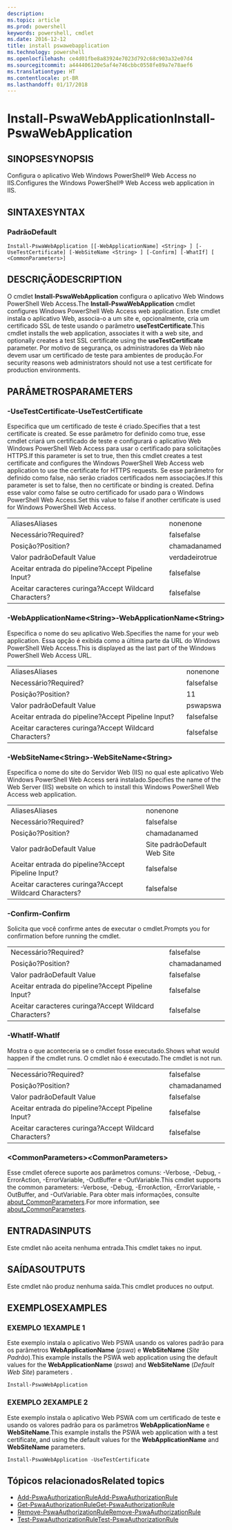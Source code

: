 ```yaml
---
description: 
ms.topic: article
ms.prod: powershell
keywords: powershell, cmdlet
ms.date: 2016-12-12
title: install pswawebapplication
ms.technology: powershell
ms.openlocfilehash: ce4d01fbe8a83924e7023d792c68c903a32e07d4
ms.sourcegitcommit: a444406120e5af4e746cbbc0558fe89a7e78aef6
ms.translationtype: HT
ms.contentlocale: pt-BR
ms.lasthandoff: 01/17/2018
---
```

# <a name="install-pswawebapplication"></a><span data-ttu-id="54947-103">Install-PswaWebApplication</span><span class="sxs-lookup"><span data-stu-id="54947-103">Install-PswaWebApplication</span></span>

## <a name="synopsis"></a><span data-ttu-id="54947-104">SINOPSE</span><span class="sxs-lookup"><span data-stu-id="54947-104">SYNOPSIS</span></span>

<span data-ttu-id="54947-105">Configura o aplicativo Web Windows PowerShell® Web Access no IIS.</span><span class="sxs-lookup"><span data-stu-id="54947-105">Configures the Windows PowerShell® Web Access web application in IIS.</span></span>

## <a name="syntax"></a><span data-ttu-id="54947-106">SINTAXE</span><span class="sxs-lookup"><span data-stu-id="54947-106">SYNTAX</span></span>

### <a name="default"></a><span data-ttu-id="54947-107">Padrão</span><span class="sxs-lookup"><span data-stu-id="54947-107">Default</span></span>
```
Install-PswaWebApplication [[-WebApplicationName] <String> ] [-UseTestCertificate] [-WebSiteName <String> ] [-Confirm] [-WhatIf] [ <CommonParameters>]
```

## <a name="description"></a><span data-ttu-id="54947-108">DESCRIÇÃO</span><span class="sxs-lookup"><span data-stu-id="54947-108">DESCRIPTION</span></span>

<span data-ttu-id="54947-109">O cmdlet **Install-PswaWebApplication** configura o aplicativo Web Windows PowerShell Web Access.</span><span class="sxs-lookup"><span data-stu-id="54947-109">The **Install-PswaWebApplication** cmdlet configures Windows PowerShell Web Access web application.</span></span> <span data-ttu-id="54947-110">Este cmdlet instala o aplicativo Web, associa-o a um site e, opcionalmente, cria um certificado SSL de teste usando o parâmetro **useTestCertificate**.</span><span class="sxs-lookup"><span data-stu-id="54947-110">This cmdlet installs the web application, associates it with a web site, and optionally creates a test SSL certificate using the **useTestCertificate** parameter.</span></span> <span data-ttu-id="54947-111">Por motivo de segurança, os administradores da Web não devem usar um certificado de teste para ambientes de produção.</span><span class="sxs-lookup"><span data-stu-id="54947-111">For security reasons web administrators should not use a test certificate for production environments.</span></span>

## <a name="parameters"></a><span data-ttu-id="54947-112">PARÂMETROS</span><span class="sxs-lookup"><span data-stu-id="54947-112">PARAMETERS</span></span>

### <a name="-usetestcertificate"></a><span data-ttu-id="54947-113">-UseTestCertificate</span><span class="sxs-lookup"><span data-stu-id="54947-113">-UseTestCertificate</span></span>

<span data-ttu-id="54947-114">Especifica que um certificado de teste é criado.</span><span class="sxs-lookup"><span data-stu-id="54947-114">Specifies that a test certificate is created.</span></span> <span data-ttu-id="54947-115">Se esse parâmetro for definido como true, esse cmdlet criará um certificado de teste e configurará o aplicativo Web Windows PowerShell Web Access para usar o certificado para solicitações HTTPS.</span><span class="sxs-lookup"><span data-stu-id="54947-115">If this parameter is set to true, then this cmdlet creates a test certificate and configures the Windows PowerShell Web Access web application to use the certificate for HTTPS requests.</span></span> <span data-ttu-id="54947-116">Se esse parâmetro for definido como false, não serão criados certificados nem associações.</span><span class="sxs-lookup"><span data-stu-id="54947-116">If this parameter is set to false, then no certificate or binding is created.</span></span> <span data-ttu-id="54947-117">Defina esse valor como false se outro certificado for usado para o Windows PowerShell Web Access.</span><span class="sxs-lookup"><span data-stu-id="54947-117">Set this value to false if another certificate is used for Windows PowerShell Web Access.</span></span>

|||  
|-|-|
| <span data-ttu-id="54947-118">Aliases</span><span class="sxs-lookup"><span data-stu-id="54947-118">Aliases</span></span>                              | <span data-ttu-id="54947-119">none</span><span class="sxs-lookup"><span data-stu-id="54947-119">none</span></span>                                 |
| <span data-ttu-id="54947-120">Necessário?</span><span class="sxs-lookup"><span data-stu-id="54947-120">Required?</span></span>                            | <span data-ttu-id="54947-121">false</span><span class="sxs-lookup"><span data-stu-id="54947-121">false</span></span>                                |
| <span data-ttu-id="54947-122">Posição?</span><span class="sxs-lookup"><span data-stu-id="54947-122">Position?</span></span>                            | <span data-ttu-id="54947-123">chamada</span><span class="sxs-lookup"><span data-stu-id="54947-123">named</span></span>                                |
| <span data-ttu-id="54947-124">Valor padrão</span><span class="sxs-lookup"><span data-stu-id="54947-124">Default Value</span></span>                        | <span data-ttu-id="54947-125">verdadeiro</span><span class="sxs-lookup"><span data-stu-id="54947-125">true</span></span>                                 |
| <span data-ttu-id="54947-126">Aceitar entrada do pipeline?</span><span class="sxs-lookup"><span data-stu-id="54947-126">Accept Pipeline Input?</span></span>               | <span data-ttu-id="54947-127">false</span><span class="sxs-lookup"><span data-stu-id="54947-127">false</span></span>                                |
| <span data-ttu-id="54947-128">Aceitar caracteres curinga?</span><span class="sxs-lookup"><span data-stu-id="54947-128">Accept Wildcard Characters?</span></span>          | <span data-ttu-id="54947-129">false</span><span class="sxs-lookup"><span data-stu-id="54947-129">false</span></span>                                |

### <a name="-webapplicationnameltstringgt"></a><span data-ttu-id="54947-130">-WebApplicationName&lt;String&gt;</span><span class="sxs-lookup"><span data-stu-id="54947-130">-WebApplicationName&lt;String&gt;</span></span>

<span data-ttu-id="54947-131">Especifica o nome do seu aplicativo Web.</span><span class="sxs-lookup"><span data-stu-id="54947-131">Specifies the name for your web application.</span></span> <span data-ttu-id="54947-132">Essa opção é exibida como a última parte da URL do Windows PowerShell Web Access.</span><span class="sxs-lookup"><span data-stu-id="54947-132">This is displayed as the last part of the Windows PowerShell Web Access URL.</span></span>

|||  
|-|-|
| <span data-ttu-id="54947-133">Aliases</span><span class="sxs-lookup"><span data-stu-id="54947-133">Aliases</span></span>                              | <span data-ttu-id="54947-134">none</span><span class="sxs-lookup"><span data-stu-id="54947-134">none</span></span>                                 |
| <span data-ttu-id="54947-135">Necessário?</span><span class="sxs-lookup"><span data-stu-id="54947-135">Required?</span></span>                            | <span data-ttu-id="54947-136">false</span><span class="sxs-lookup"><span data-stu-id="54947-136">false</span></span>                                |
| <span data-ttu-id="54947-137">Posição?</span><span class="sxs-lookup"><span data-stu-id="54947-137">Position?</span></span>                            | <span data-ttu-id="54947-138">1</span><span class="sxs-lookup"><span data-stu-id="54947-138">1</span></span>                                    |
| <span data-ttu-id="54947-139">Valor padrão</span><span class="sxs-lookup"><span data-stu-id="54947-139">Default Value</span></span>                        | <span data-ttu-id="54947-140">pswa</span><span class="sxs-lookup"><span data-stu-id="54947-140">pswa</span></span>                                 |
| <span data-ttu-id="54947-141">Aceitar entrada do pipeline?</span><span class="sxs-lookup"><span data-stu-id="54947-141">Accept Pipeline Input?</span></span>               | <span data-ttu-id="54947-142">false</span><span class="sxs-lookup"><span data-stu-id="54947-142">false</span></span>                                |
| <span data-ttu-id="54947-143">Aceitar caracteres curinga?</span><span class="sxs-lookup"><span data-stu-id="54947-143">Accept Wildcard Characters?</span></span>          | <span data-ttu-id="54947-144">false</span><span class="sxs-lookup"><span data-stu-id="54947-144">false</span></span>                                |

### <a name="-websitenameltstringgt"></a><span data-ttu-id="54947-145">-WebSiteName&lt;String&gt;</span><span class="sxs-lookup"><span data-stu-id="54947-145">-WebSiteName&lt;String&gt;</span></span>

<span data-ttu-id="54947-146">Especifica o nome do site do Servidor Web (IIS) no qual este aplicativo Web Windows PowerShell Web Access será instalado.</span><span class="sxs-lookup"><span data-stu-id="54947-146">Specifies the name of the Web Server (IIS) website on which to install this Windows PowerShell Web Access web application.</span></span>

|||  
|-|-|
| <span data-ttu-id="54947-147">Aliases</span><span class="sxs-lookup"><span data-stu-id="54947-147">Aliases</span></span>                              | <span data-ttu-id="54947-148">none</span><span class="sxs-lookup"><span data-stu-id="54947-148">none</span></span>                                 |
| <span data-ttu-id="54947-149">Necessário?</span><span class="sxs-lookup"><span data-stu-id="54947-149">Required?</span></span>                            | <span data-ttu-id="54947-150">false</span><span class="sxs-lookup"><span data-stu-id="54947-150">false</span></span>                                |
| <span data-ttu-id="54947-151">Posição?</span><span class="sxs-lookup"><span data-stu-id="54947-151">Position?</span></span>                            | <span data-ttu-id="54947-152">chamada</span><span class="sxs-lookup"><span data-stu-id="54947-152">named</span></span>                                |
| <span data-ttu-id="54947-153">Valor padrão</span><span class="sxs-lookup"><span data-stu-id="54947-153">Default Value</span></span>                        | <span data-ttu-id="54947-154">Site padrão</span><span class="sxs-lookup"><span data-stu-id="54947-154">Default Web Site</span></span>                     |
| <span data-ttu-id="54947-155">Aceitar entrada do pipeline?</span><span class="sxs-lookup"><span data-stu-id="54947-155">Accept Pipeline Input?</span></span>               | <span data-ttu-id="54947-156">false</span><span class="sxs-lookup"><span data-stu-id="54947-156">false</span></span>                                |
| <span data-ttu-id="54947-157">Aceitar caracteres curinga?</span><span class="sxs-lookup"><span data-stu-id="54947-157">Accept Wildcard Characters?</span></span>          | <span data-ttu-id="54947-158">false</span><span class="sxs-lookup"><span data-stu-id="54947-158">false</span></span>                                |

### <a name="-confirm"></a><span data-ttu-id="54947-159">-Confirm</span><span class="sxs-lookup"><span data-stu-id="54947-159">-Confirm</span></span>

<span data-ttu-id="54947-160">Solicita que você confirme antes de executar o cmdlet.</span><span class="sxs-lookup"><span data-stu-id="54947-160">Prompts you for confirmation before running the cmdlet.</span></span>

|||  
|-|-|
| <span data-ttu-id="54947-161">Necessário?</span><span class="sxs-lookup"><span data-stu-id="54947-161">Required?</span></span>                            | <span data-ttu-id="54947-162">false</span><span class="sxs-lookup"><span data-stu-id="54947-162">false</span></span>                                |
| <span data-ttu-id="54947-163">Posição?</span><span class="sxs-lookup"><span data-stu-id="54947-163">Position?</span></span>                            | <span data-ttu-id="54947-164">chamada</span><span class="sxs-lookup"><span data-stu-id="54947-164">named</span></span>                                |
| <span data-ttu-id="54947-165">Valor padrão</span><span class="sxs-lookup"><span data-stu-id="54947-165">Default Value</span></span>                        | <span data-ttu-id="54947-166">false</span><span class="sxs-lookup"><span data-stu-id="54947-166">false</span></span>                                |
| <span data-ttu-id="54947-167">Aceitar entrada do pipeline?</span><span class="sxs-lookup"><span data-stu-id="54947-167">Accept Pipeline Input?</span></span>               | <span data-ttu-id="54947-168">false</span><span class="sxs-lookup"><span data-stu-id="54947-168">false</span></span>                                |
| <span data-ttu-id="54947-169">Aceitar caracteres curinga?</span><span class="sxs-lookup"><span data-stu-id="54947-169">Accept Wildcard Characters?</span></span>          | <span data-ttu-id="54947-170">false</span><span class="sxs-lookup"><span data-stu-id="54947-170">false</span></span>                                |

### <a name="-whatif"></a><span data-ttu-id="54947-171">-WhatIf</span><span class="sxs-lookup"><span data-stu-id="54947-171">-WhatIf</span></span>

<span data-ttu-id="54947-172">Mostra o que aconteceria se o cmdlet fosse executado.</span><span class="sxs-lookup"><span data-stu-id="54947-172">Shows what would happen if the cmdlet runs.</span></span>
<span data-ttu-id="54947-173">O cmdlet não é executado.</span><span class="sxs-lookup"><span data-stu-id="54947-173">The cmdlet is not run.</span></span>

|||  
|-|-|
| <span data-ttu-id="54947-174">Necessário?</span><span class="sxs-lookup"><span data-stu-id="54947-174">Required?</span></span>                            | <span data-ttu-id="54947-175">false</span><span class="sxs-lookup"><span data-stu-id="54947-175">false</span></span>                                |
| <span data-ttu-id="54947-176">Posição?</span><span class="sxs-lookup"><span data-stu-id="54947-176">Position?</span></span>                            | <span data-ttu-id="54947-177">chamada</span><span class="sxs-lookup"><span data-stu-id="54947-177">named</span></span>                                |
| <span data-ttu-id="54947-178">Valor padrão</span><span class="sxs-lookup"><span data-stu-id="54947-178">Default Value</span></span>                        | <span data-ttu-id="54947-179">false</span><span class="sxs-lookup"><span data-stu-id="54947-179">false</span></span>                                |
| <span data-ttu-id="54947-180">Aceitar entrada do pipeline?</span><span class="sxs-lookup"><span data-stu-id="54947-180">Accept Pipeline Input?</span></span>               | <span data-ttu-id="54947-181">false</span><span class="sxs-lookup"><span data-stu-id="54947-181">false</span></span>                                |
| <span data-ttu-id="54947-182">Aceitar caracteres curinga?</span><span class="sxs-lookup"><span data-stu-id="54947-182">Accept Wildcard Characters?</span></span>          | <span data-ttu-id="54947-183">false</span><span class="sxs-lookup"><span data-stu-id="54947-183">false</span></span>                                |

### <a name="ltcommonparametersgt"></a><span data-ttu-id="54947-184">&lt;CommonParameters&gt;</span><span class="sxs-lookup"><span data-stu-id="54947-184">&lt;CommonParameters&gt;</span></span>

<span data-ttu-id="54947-185">Esse cmdlet oferece suporte aos parâmetros comuns: -Verbose, -Debug, -ErrorAction, -ErrorVariable, -OutBuffer e -OutVariable.</span><span class="sxs-lookup"><span data-stu-id="54947-185">This cmdlet supports the common parameters: -Verbose, -Debug, -ErrorAction, -ErrorVariable, -OutBuffer, and -OutVariable.</span></span>
<span data-ttu-id="54947-186">Para obter mais informações, consulte [about_CommonParameters](http://go.microsoft.com/fwlink/p/?LinkID=113216).</span><span class="sxs-lookup"><span data-stu-id="54947-186">For more information, see [about_CommonParameters](http://go.microsoft.com/fwlink/p/?LinkID=113216).</span></span>

## <a name="inputs"></a><span data-ttu-id="54947-187">ENTRADAS</span><span class="sxs-lookup"><span data-stu-id="54947-187">INPUTS</span></span>

<span data-ttu-id="54947-188">Este cmdlet não aceita nenhuma entrada.</span><span class="sxs-lookup"><span data-stu-id="54947-188">This cmdlet takes no input.</span></span>

## <a name="outputs"></a><span data-ttu-id="54947-189">SAÍDAS</span><span class="sxs-lookup"><span data-stu-id="54947-189">OUTPUTS</span></span>

<span data-ttu-id="54947-190">Este cmdlet não produz nenhuma saída.</span><span class="sxs-lookup"><span data-stu-id="54947-190">This cmdlet produces no output.</span></span>

## <a name="examples"></a><span data-ttu-id="54947-191">EXEMPLOS</span><span class="sxs-lookup"><span data-stu-id="54947-191">EXAMPLES</span></span>

### <a name="example-1"></a><span data-ttu-id="54947-192">EXEMPLO 1</span><span class="sxs-lookup"><span data-stu-id="54947-192">EXAMPLE 1</span></span>

<span data-ttu-id="54947-193">Este exemplo instala o aplicativo Web PSWA usando os valores padrão para os parâmetros **WebApplicationName** (*pswa*) e **WebSiteName** (*Site Padrão*).</span><span class="sxs-lookup"><span data-stu-id="54947-193">This example installs the PSWA web application using the default values for the **WebApplicationName** (*pswa*) and **WebSiteName** (*Default Web Site*) parameters .</span></span>

```
Install-PswaWebApplication
```

### <a name="example-2"></a><span data-ttu-id="54947-194">EXEMPLO 2</span><span class="sxs-lookup"><span data-stu-id="54947-194">EXAMPLE 2</span></span>

<span data-ttu-id="54947-195">Este exemplo instala o aplicativo Web PSWA com um certificado de teste e usando os valores padrão para os parâmetros **WebApplicationName** e **WebSiteName**.</span><span class="sxs-lookup"><span data-stu-id="54947-195">This example installs the PSWA web application with a test certificate, and using the default values for the **WebApplicationName** and **WebSiteName** parameters.</span></span>

```
Install-PswaWebApplication -UseTestCertificate
```

## <a name="related-topics"></a><span data-ttu-id="54947-196">Tópicos relacionados</span><span class="sxs-lookup"><span data-stu-id="54947-196">Related topics</span></span>

- [<span data-ttu-id="54947-197">Add-PswaAuthorizationRule</span><span class="sxs-lookup"><span data-stu-id="54947-197">Add-PswaAuthorizationRule</span></span>](add-pswaauthorizationrule.md)
- [<span data-ttu-id="54947-198">Get-PswaAuthorizationRule</span><span class="sxs-lookup"><span data-stu-id="54947-198">Get-PswaAuthorizationRule</span></span>](get-pswaauthorizationrule.md)
- [<span data-ttu-id="54947-199">Remove-PswaAuthorizationRule</span><span class="sxs-lookup"><span data-stu-id="54947-199">Remove-PswaAuthorizationRule</span></span>](remove-pswaauthorizationrule.md)
- [<span data-ttu-id="54947-200">Test-PswaAuthorizationRule</span><span class="sxs-lookup"><span data-stu-id="54947-200">Test-PswaAuthorizationRule</span></span>](test-pswaauthorizationrule.md)
